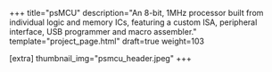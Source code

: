 +++
title="psMCU"
description="An 8-bit, 1MHz processor built from individual logic and memory ICs, featuring a custom ISA, peripheral interface, USB programmer and macro assembler."
template="project_page.html"
draft=true
weight=103

[extra]
thumbnail_img="psmcu_header.jpeg"
+++


